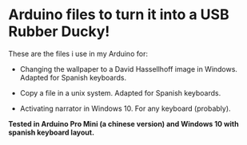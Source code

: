 # Arduino files to turn it into a USB Rubber Ducky!

These are the files i use in my Arduino for:

- Changing the wallpaper to a David Hassellhoff image in Windows. Adapted for Spanish keyboards.

- Copy a file in a unix system. Adapted for Spanish keyboards.

- Activating narrator in Windows 10. For any keyboard (probably).


**Tested in Arduino Pro Mini (a chinese version) and Windows 10 with spanish keyboard layout.**

